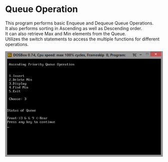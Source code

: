 # Queue Operation
  
This program performs basic Enqueue and Dequeue Queue Operations.  
It also performs sorting in Ascending as well as Descending order.  
It can also retrieve Max and Min elements from the Queue.  
Utilizes the switch statements to access the multiple functions for different operations.

![First Screenshot](https://github.com/LordZed400/Queue-Operation/blob/master/Screenshots/Screenshot-4.png "Screenshot 1")
